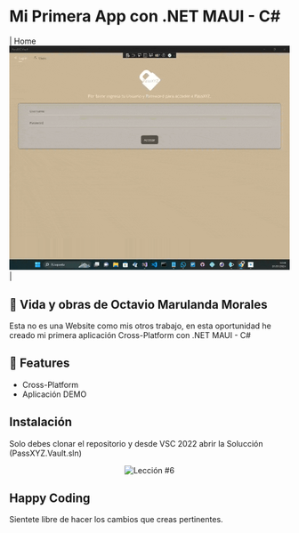 # Mi Primera App con .NET MAUI - C#

| Home                                                                                  <img src="./PassXYZ.Vault/imgReadme/gif-1.gif" alt="animacion del home" /> |



## 🚀 Vida y obras de Octavio Marulanda Morales

Esta no es una Website como mis otros trabajo, en esta oportunidad he creado mi primera aplicación Cross-Platform con .NET MAUI - C#

## 💯 Features

- Cross-Platform
- Aplicación DEMO

## Instalación

Solo debes clonar el repositorio y desde VSC 2022 abrir la Solucción (PassXYZ.Vault.sln)

<p align="center">
  <img src="https://i.ibb.co/CPp0nX5/copiar-repo.gif" alt="Lección #6" />
</p>


## Happy Coding

Sientete libre de hacer los cambios que creas pertinentes.
